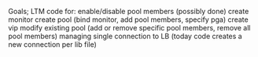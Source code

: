 Goals;
LTM code for:
enable/disable pool members (possibly done)
create monitor
create pool (bind monitor, add pool members, specify pga)
create vip
modify existing pool (add or remove specific pool members, remove all pool members)
managing single connection to LB (today code creates a new connection per lib file)
